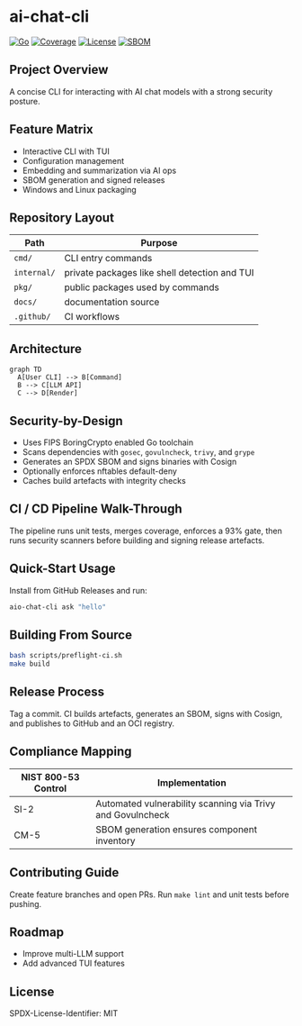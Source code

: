 # ai-chat-cli

[![Go](https://img.shields.io/badge/go-1.24.x-blue)](https://go.dev/doc/go1.24)
[![Coverage](https://img.shields.io/badge/coverage-93%25-brightgreen)](#ci--cd-pipeline-walk-through)
[![License](https://img.shields.io/badge/license-MIT-green)](../LICENSE)
[![SBOM](https://img.shields.io/badge/SBOM-signed-blue)](#release-process)

## Project Overview

A concise CLI for interacting with AI chat models with a strong security posture.

## Feature Matrix

- Interactive CLI with TUI
- Configuration management
- Embedding and summarization via AI ops
- SBOM generation and signed releases
- Windows and Linux packaging

## Repository Layout

| Path | Purpose |
|------|---------|
| `cmd/` | CLI entry commands |
| `internal/` | private packages like shell detection and TUI |
| `pkg/` | public packages used by commands |
| `docs/` | documentation source |
| `.github/` | CI workflows |

## Architecture

```mermaid
graph TD
  A[User CLI] --> B[Command]
  B --> C[LLM API]
  C --> D[Render]
```

## Security-by-Design

- Uses FIPS BoringCrypto enabled Go toolchain
- Scans dependencies with `gosec`, `govulncheck`, `trivy`, and `grype`
- Generates an SPDX SBOM and signs binaries with Cosign
- Optionally enforces nftables default-deny
- Caches build artefacts with integrity checks

## CI / CD Pipeline Walk-Through

The pipeline runs unit tests, merges coverage, enforces a 93% gate,
then runs security scanners before building and signing release artefacts.

## Quick-Start Usage

Install from GitHub Releases and run:

```bash
aio-chat-cli ask "hello"
```

## Building From Source

```bash
bash scripts/preflight-ci.sh
make build
```

## Release Process

Tag a commit. CI builds artefacts, generates an SBOM, signs with Cosign,
and publishes to GitHub and an OCI registry.

## Compliance Mapping

| NIST 800-53 Control | Implementation |
|--------------------|---------------|
| SI-2 | Automated vulnerability scanning via Trivy and Govulncheck |
| CM-5 | SBOM generation ensures component inventory |

## Contributing Guide

Create feature branches and open PRs. Run `make lint` and unit tests before pushing.

## Roadmap

- Improve multi-LLM support
- Add advanced TUI features

## License

SPDX-License-Identifier: MIT

